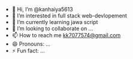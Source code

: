 - 👋 Hi, I’m @kanhaiya5613
- 👀 I’m interested in  full stack web-devlopement
- 🌱 I’m currently learning jawa script
- 💞️ I’m looking to collaborate on ...
- 📫 How to reach me kk7077574@gmail.com
- 😄 Pronouns: ...
- ⚡ Fun fact: ...

<!---
kanhaiya5613/kanhaiya5613 is a ✨ special ✨ repository because its `README.md` (this file) appears on your GitHub profile.
You can click the Preview link to take a look at your changes.
--->
